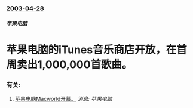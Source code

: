 ### [2003-04-28](/news/2003/04/28/index.md)

##### 苹果电脑
# 苹果电脑的iTunes音乐商店开放，在首周卖出1,000,000首歌曲。




### 有关:

1. [苹果电脑Macworld开幕。](/zh/news/2007/01/8/苹果电脑Macworld开幕.md) _消息: 苹果电脑_
